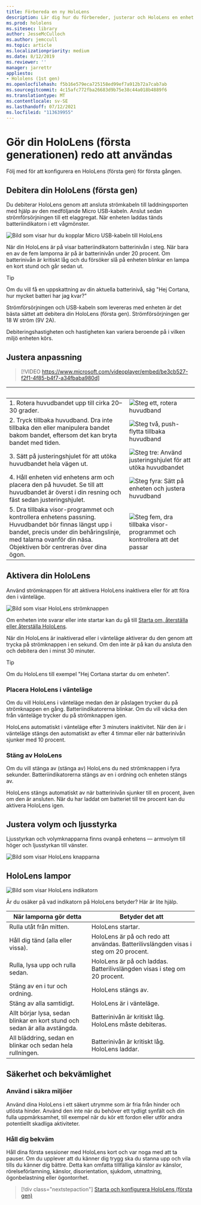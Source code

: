 ```yaml
---
title: Förbereda en ny HoloLens
description: Lär dig hur du förbereder, justerar och HoloLens en enhet med mixad verklighet (första generationen) för första gången.
ms.prod: hololens
ms.sitesec: library
author: JesseMcCulloch
ms.author: jemccull
ms.topic: article
ms.localizationpriority: medium
ms.date: 8/12/2019
ms.reviewer: ''
manager: jarrettr
appliesto:
- Hololens (1st gen)
ms.openlocfilehash: f5b16e579eca725158ed99ef7a912b72a7cab7ab
ms.sourcegitcommit: 4c15afc772fba26683d9b75e38c44a018b4889f6
ms.translationtype: MT
ms.contentlocale: sv-SE
ms.lasthandoff: 07/12/2021
ms.locfileid: "113639955"
---
```

# <a name="get-your-hololens-1st-gen-ready-to-use"></a>Gör din HoloLens (första generationen) redo att användas

Följ med för att konfigurera en HoloLens (första gen) för första gången.

## <a name="charge-your-hololens-1st-gen"></a>Debitera din HoloLens (första gen)

Du debiterar HoloLens genom att ansluta strömkabeln till laddningsporten med hjälp av den medföljande Micro USB-kabeln. Anslut sedan strömförsörjningen till ett elaggregat. När enheten laddas tänds batteriindikatorn i ett vågmönster.

![Bild som visar hur du kopplar Micro USB-kabeln till HoloLens](./images/hololens-charging.png)

När din HoloLens är på visar batteriindikatorn batterinivån i steg. När bara en av de fem lamporna är på är batterinivån under 20 procent. Om batterinivån är kritiskt låg och du försöker slå på enheten blinkar en lampa en kort stund och går sedan ut.

> [!TIP]
> Om du vill få en uppskattning av din aktuella batterinivå, säg "Hej Cortana, hur mycket batteri har jag kvar?"

Strömförsörjningen och USB-kabeln som levereras med enheten är det bästa sättet att debitera din HoloLens (första gen).  Strömförsörjningen ger 18 W ström (9V 2A).

Debiteringshastigheten och hastigheten kan variera beroende på i vilken miljö enheten körs.

## <a name="adjust-fit"></a>Justera anpassning

> [!VIDEO https://www.microsoft.com/videoplayer/embed/be3cb527-f2f1-4f85-b4f7-a34fbaba980d]

| &nbsp; | &nbsp; |
|:--- |:--- |
|1. Rotera huvudbandet upp till cirka 20–30 grader.|![Steg ett, rotera huvudband](./images/FitGuideStep1.png)|
|2. Tryck tillbaka huvudband. Dra inte tillbaka den eller manipulera bandet bakom bandet, eftersom det kan bryta bandet med tiden.|![Steg två, push-flytta tillbaka huvudband](./images/FitGuideStep2.png)|
|3. Sätt på justeringshjulet för att utöka huvudbandet hela vägen ut. |![Steg tre: Använd justeringshjulet för att utöka huvudbandet](./images/FitGuideStep3.png)|
|4. Håll enheten vid enhetens arm och placera den på huvudet. Se till att huvudbandet är överst i din resning och fäst sedan justeringshjulet.|![Steg fyra: Sätt på enheten och justera huvudband](./images/FitGuideStep4.png)|
|5. Dra tillbaka visor-programmet och kontrollera enhetens passning. Huvudbandet bör finnas längst upp i bandet, precis under din behåringslinje, med talarna ovanför din näsa. Objektiven bör centreras över dina ögon.|![Steg fem, dra tillbaka visor-programmet och kontrollera att det passar](./images/FitGuideSetep5.png)|

## <a name="turn-on-your-hololens"></a>Aktivera din HoloLens

Använd strömknappen för att aktivera HoloLens inaktivera eller för att föra den i vänteläge.

![Bild som visar HoloLens strömknappen](./images/hololens-power.png)

Om enheten inte svarar eller inte startar kan du gå till [Starta om, återställa eller återställa HoloLens](hololens-restart-recover.md).

När din HoloLens är inaktiverad eller i vänteläge aktiverar du den genom att trycka på strömknappen i en sekund. Om den inte är på kan du ansluta den och debitera den i minst 30 minuter.

> [!TIP]
> Om du HoloLens till exempel "Hej Cortana startar du om enheten".

### <a name="put-hololens-in-standby"></a>Placera HoloLens i vänteläge

Om du vill HoloLens i vänteläge medan den är påslagen trycker du på strömknappen en gång. Batteriindikatorerna blinkar. Om du vill väcka den från vänteläge trycker du på strömknappen igen.

HoloLens automatiskt i vänteläge efter 3 minuters inaktivitet. När den är i vänteläge stängs den automatiskt av efter 4 timmar eller när batterinivån sjunker med 10 procent.

### <a name="shut-down-hololens"></a>Stäng av HoloLens

Om du vill stänga av (stänga av) HoloLens du ned strömknappen i fyra sekunder. Batteriindikatorerna stängs av en i ordning och enheten stängs av.

HoloLens stängs automatiskt av när batterinivån sjunker till en procent, även om den är ansluten. När du har laddat om batteriet till tre procent kan du aktivera HoloLens igen.

## <a name="adjust-volume-and-brightness"></a>Justera volym och ljusstyrka

Ljusstyrkan och volymknapparna finns ovanpå enhetens &mdash; armvolym till höger och ljusstyrkan till vänster.

![Bild som visar HoloLens knapparna](./images/hololens-buttons.jpg)

## <a name="hololens-indicator-lights"></a>HoloLens lampor

![Bild som visar HoloLens indikatorn](./images/hololens-lights.png)

Är du osäker på vad indikatorn på HoloLens betyder? Här är lite hjälp.

|När lamporna gör detta |Betyder det att |
|---|---|
|Rulla utåt från mitten. |HoloLens startar. |
|Håll dig tänd (alla eller vissa). |HoloLens är på och redo att användas. Batterilivslängden visas i steg om 20 procent. |
|Rulla, lysa upp och rulla sedan. |HoloLens är på och laddas. Batterilivslängden visas i steg om 20 procent. |
|Stäng av en i tur och ordning. |HoloLens stängs av. |
|Stäng av alla samtidigt. |HoloLens är i vänteläge. |
|Allt börjar lysa, sedan blinkar en kort stund och sedan är alla avstängda. |Batterinivån är kritiskt låg. HoloLens måste debiteras. |
|All bläddring, sedan en blinkar och sedan hela rullningen. |Batterinivån är kritiskt låg. HoloLens laddar. |

## <a name="safety-and-comfort"></a>Säkerhet och bekvämlighet

### <a name="use-in-safe-surroundings"></a>Använd i säkra miljöer

Använd dina HoloLens i ett säkert utrymme som är fria från hinder och utlösta hinder. Använd den inte när du behöver ett tydligt synfält och din fulla uppmärksamhet, till exempel när du kör ett fordon eller utför andra potentiellt skadliga aktiviteter.

### <a name="stay-comfortable"></a>Håll dig bekväm

Håll dina första sessioner med HoloLens kort och var noga med att ta pauser. Om du upplever att du känner dig trygg ska du stanna upp och vila tills du känner dig bättre. Detta kan omfatta tillfälliga känslor av känslor, rörelseförlamning, känslor, disorientation, sjukdom, utmattning, ögonbelastning eller ögontorrhet.

> [!div class="nextstepaction"]
> [Starta och konfigurera HoloLens (första gen)](hololens1-start.md)
